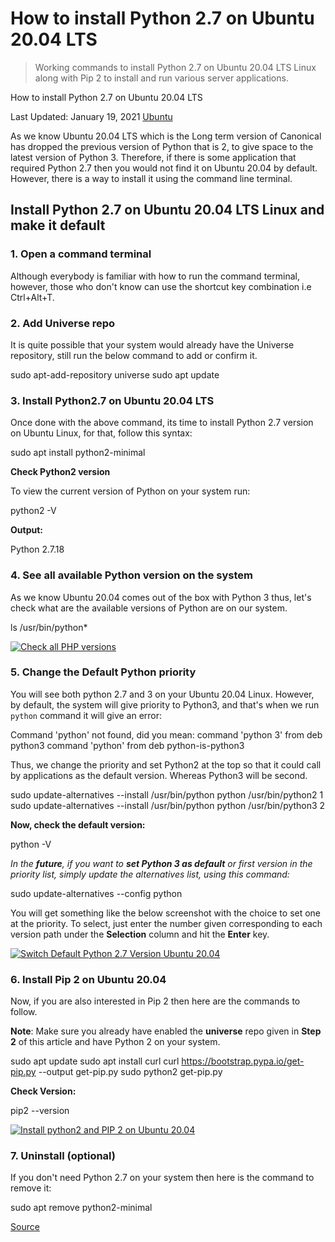 # How to install Python 2.7 on Ubuntu 20.04 LTS

> Working commands to install Python 2.7 on Ubuntu 20.04 LTS Linux along with Pip 2 to install and run various server applications.

How to install Python 2.7 on Ubuntu 20.04 LTS

Last Updated: January 19, 2021 [Ubuntu](https://www.how2shout.com/linux/category/ubuntu/)

As we know Ubuntu 20.04 LTS which is the Long term version of Canonical has dropped the previous version of Python that is 2, to give space to the latest version of Python 3. Therefore, if there is some application that required Python 2.7 then you would not find it on Ubuntu 20.04 by default. However, there is a way to install it using the command line terminal.

## Install Python 2.7 on Ubuntu 20.04 LTS Linux and make it default

### 1. Open a command terminal

Although everybody is familiar with how to run the command terminal, however, those who don't know can use the shortcut key combination i.e Ctrl+Alt+T.

### 2. Add Universe repo

It is quite possible that your system would already have the Universe repository, still run the below command to add or confirm it.

sudo apt-add-repository universe sudo apt update

### 3. Install Python2.7 on Ubuntu 20.04 LTS

Once done with the above command, its time to install Python 2.7 version on Ubuntu Linux, for that, follow this syntax:

sudo apt install python2-minimal

**Check Python2 version**

To view the current version of Python on your system run:

python2 -V

**Output:**

Python 2.7.18

### 4. See all available Python version on the system

As we know Ubuntu 20.04 comes out of the box with Python 3 thus, let's check what are the available versions of Python are on our system.

ls /usr/bin/python\*

[![Check all PHP versions](https://www.how2shout.com/linux/wp-content/uploads/2021/01/Check-all-PHP-versions.jpg)](https://www.how2shout.com/linux/wp-content/uploads/2021/01/Check-all-PHP-versions.jpg)

### 5. Change the Default Python priority

You will see both python 2.7 and 3 on your Ubuntu 20.04 Linux. However, by default, the system will give priority to Python3, and that's when we run `python` command it will give an error:

Command 'python' not found, did you mean: command 'python 3' from deb python3 command 'python' from deb python-is-python3

Thus, we change the priority and set Python2 at the top so that it could call by applications as the default version. Whereas Python3 will be second.

sudo update-alternatives --install /usr/bin/python python /usr/bin/python2 1 sudo update-alternatives --install /usr/bin/python python /usr/bin/python3 2

**Now, check the default version:**

python -V

_In the **future**, if you want to **set Python 3 as default** or first version in the priority list, simply update the alternatives list, using this command:_

sudo update-alternatives --config python

You will get something like the below screenshot with the choice to set one at the priority. To select, just enter the number given corresponding to each version path under the **Selection** column and hit the **Enter** key.

[![Switch Default Python 2.7 Version Ubuntu 20.04](https://www.how2shout.com/linux/wp-content/uploads/2021/01/Switch-Default-Python-Version.jpg)](https://www.how2shout.com/linux/wp-content/uploads/2021/01/Switch-Default-Python-Version.jpg)

### 6. Install Pip 2 on Ubuntu 20.04

Now, if you are also interested in Pip 2 then here are the commands to follow.

**Note**: Make sure you already have enabled the **universe** repo given in **Step 2** of this article and have Python 2 on your system.

sudo apt update sudo apt install curl curl https://bootstrap.pypa.io/get-pip.py --output get-pip.py sudo python2 get-pip.py

**Check Version:**

pip2 --version

[![Install python2 and PIP 2 on Ubuntu 20.04](https://www.how2shout.com/linux/wp-content/uploads/2021/01/Install-python2-and-PIP-2-on-Ubuntu-20.04.jpg)](https://www.how2shout.com/linux/wp-content/uploads/2021/01/Install-python2-and-PIP-2-on-Ubuntu-20.04.jpg)

### 7. Uninstall (optional)

If you don't need Python 2.7 on your system then here is the command to remove it:

sudo apt remove python2-minimal

[Source](https://www.how2shout.com/linux/how-to-install-python-2-7-on-ubuntu-20-04-lts/)

